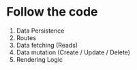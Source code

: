# Follow the code

1. Data Persistence
2. Routes
3. Data fetching (Reads)
4. Data mutation (Create / Update / Delete)
5. Rendering Logic
